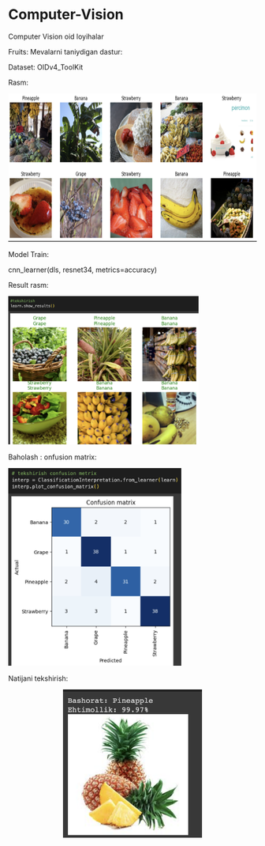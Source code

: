# Computer-Vision
Computer Vision oid loyihalar

Fruits:
Mevalarni taniydigan dastur:

Dataset: OIDv4_ToolKit

Rasm:
<div align="left">
  <img height="300" src="https://github.com/Philomath2020/Computer-Vision/blob/main/pic/m1.png"  />
</div>

Model Train:

cnn_learner(dls, resnet34, metrics=accuracy)

Result rasm:

<div align="left">
  <img height="300" src="https://github.com/Philomath2020/Computer-Vision/blob/main/pic/m2.png"  />
</div>

Baholash : onfusion matrix:

<div align="left">
  <img height="400" src="https://github.com/Philomath2020/Computer-Vision/blob/main/pic/m3.png"  />
</div>

Natijani tekshirish:

<div align="center">
  <img height="300" src="https://github.com/Philomath2020/Computer-Vision/blob/main/pic/4.png"  />
</div>
